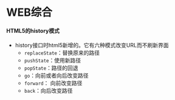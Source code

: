 # WEB综合



#### HTML5的history模式

- history接口时html5新增的。它有六种模式改变URL而不刷新界面
  - `replaceState`：替换原来的路径
  - `pushState`：使用新路径
  - `popState`：路径的回退
  - `go`：向前或者向后改变路径
  - `forward`： 向前改变路径
  - `back`：向后改变路径